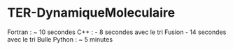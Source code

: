 # TER-DynamiqueMoleculaire

Fortran : ~ 10 secondes
C++ : 
    - 8 secondes avec le tri Fusion
    - 14 secondes avec le tri Bulle
Python : ~ 5 minutes
